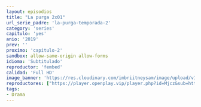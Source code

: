 ```yaml
---
layout: episodios
title: "La purga 2x01"
url_serie_padre: 'la-purga-temporada-2'
category: 'series'
capitulo: 'yes'
anio: '2019'
prev: ''
proximo: 'capitulo-2'
sandbox: allow-same-origin allow-forms
idioma: 'Subtitulado'
reproductor: 'fembed'
calidad: 'Full HD'
image_banner: 'https://res.cloudinary.com/imbriitneysam/image/upload/v1546545022/reason1-banner-min.jpg'
reproductores: ["https://player.openplay.vip/player.php?id=Mjcz&sub=https://sub.cuevana2.io/vtt-sub/sub7/The.Purge.2x01.vtt","https://player.cuevana2.io/irgotoolp.php?url=eTllbW9hZHpYNURLejlaalg2T3BsYy9PMHNTV29hYWVuY3JYMEpHVm9LRm9uWlRYbTVKL201ZHBmcUtRMEphbmFRPT0&sub=https://sub.cuevana2.io/vtt-sub/sub7/The.Purge.2x01.vtt","https://api.cuevana3.io/olpremium/gd.php?file=ek5lbm9xYWNrS0xNejZabVlkSFIyTkxQb3BPWDB0UFkwY3lvbjJIRjBPQ1QwNStUck1mVG9kVExvM0djeHA3VnFybXRscUdvMWRXNHRZbU1lYXVUeDg2cGpKVmp4cXpBejYxcGxubXNwY2lWeDZTSGU4cVR4NWZMcTRDSTF0akhsNm1pZ0tHNDBNaW91YUNVWk5MYnlkSFhoNFdMc0pmTTBMRm5pNStyMThLN3FHYUVpSlBYeUt6SFo0eWRyTW5KbGFTcGk0ZXd6ZGk1dVlPRFpiQ1UxNnFvYklLRWlNbmYxOG1ZYjZ6SDFBPT0","https://api.cuevana3.io/stream/index.php?file=ek5lbm9xYWNrS0xYMTZLa2xNbkdvY3ZTb3BtZng4TGp6ZFpobGFMUGtOVEx6SitYWU5YTTdORE1vWmRnbEpham5KTmtZSlRTMGViVTBxZGdsdEhPb3RqWGFXTmtrcGVubk1LR2gzV3l3THVvd29aaVpjR21vNVdSb0tKbm9kSGkxOWVTcHF6U3hyRFh5S1dibUE9PQ","https://api.cuevana3.io/rr/gd.php?h=ek5lbm9xYWNrS0xJMVp5b21KREk0dFBLbjVkaHhkRGdrOG1jbnBpUnhhS1Z3bmRwaXJmYTVMMnVabjJucjlxNzF0QjNkb0haMktlMHpXeW5ackNYN2RPU3FadVkyUT09"]
tags:
- Drama
---
```












